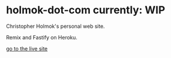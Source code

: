 # holmok-dot-com currently: WIP

Christopher Holmok's personal web site.

Remix and Fastify on Heroku.

[go to the live site](https://www.holmok.com)
